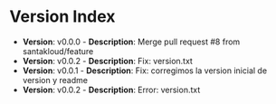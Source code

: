 # Version Index
- **Version**: v0.0.0 - **Description**: Merge pull request #8 from santakloud/feature
- **Version**: v0.0.2 - **Description**: Fix: version.txt
- **Version**: v0.0.1 - **Description**: Fix: corregimos la version inicial de version y readme
- **Version**: v0.0.2 - **Description**: Error: version.txt
